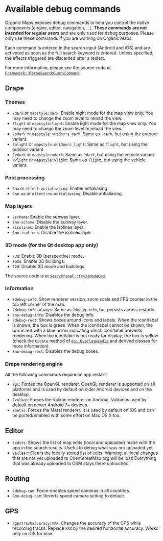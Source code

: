 # Available debug commands

Organic Maps exposes debug commands to help you control the native components (engine, editor, navigation, ...). **These commands are not intended for regular users** and are only used for debug purposes. Please only use these commands if you are working on Organic Maps.

Each command is entered in the search input (Android and iOS) and are activated as soon as the full search keyword is entered. Unless specified, the effects triggered are discarded after a restart.

For more information, please see the source code at [`Framework::ParseSearchQueryCommand`](../map/framework.cpp).

## Drape

### Themes

- `?dark` or `mapstyle:dark`: Enable night mode for the map view only. You may need to change the zoom level to reload the view.
- `?light` or `mapstyle:light`: Enable light mode for the map view only. You may need to change the zoom level to reload the view.
- `?odark` or `mapstyle:outdoors_dark`: Same as `?dark`, but using the outdoor variant.
- `?olight` or `mapstyle:outdoors_light`: Same as `?light`, but using the outdoor variant.
- `?vdark` or `mapstyle:vdark`: Same as `?dark`, but using the vehicle variant.
- `?vlight` or `mapstyle:vlight`: Same as `?light`, but using the vehicle variant.

### Post processing

- `?aa` or `effect:antialiasing`: Enable antialiasing.
- `?no-aa` or `effect:no-antialiasing`: Disable antialiasing.

### Map layers

- `?scheme`: Enable the subway layer.
- `?no-scheme`: Disable the subway layer.
- `?isolines`: Enable the isolines layer.
- `?no-isolines`: Disable the isolines layer.

### 3D mode (for the Qt desktop app only)
- `?3d`: Enable 3D (perspective) mode.
- `?b3d`: Enable 3D buildings.
- `?2d`: Disable 3D mode and buildings.

The source code is at [`SearchPanel::Try3dModeCmd`](../qt/search_panel.cpp).

### Information

- `?debug-info`: Show renderer version, zoom scale and FPS counter in the top left corner of the map.
- `?debug-info-always`: Same as `?debug-info`, but persists across restarts.
- `?no-debug-info`: Disables the debug info.
- `?debug-rect`: Shows boxes around icons and labels. When the icon/label is shown, the box is green. When the icon/label cannot be shown, the box is red with a blue arrow indicating which icon/label prevents rendering. When the icon/label is not ready for display, the box is yellow (check the `Update` method of [`dp::OverlayHandle`](../drape/overlay_handle.hpp) and derived classes for more information).
- `?no-debug-rect`: Disables the debug boxes.

### Drape rendering engine

All the following commands require an app restart:

- `?gl`: Forces the OpenGL renderer. OpenGL renderer is supported on all platforms and is used by default on older Android devices and on the desktop.
- `?vulkan`: Forces the Vulkan renderer on Android. Vulkan is used by default on newer Android 7+ devices.
- `?metal`: Forces the Metal renderer. It is used by default on iOS and can be ported/enabled with some effort on Mac OS X too.

## Editor

- `?edits`: Shows the list of map edits (local and uploaded) made with the app in the search results. Useful to debug what was not uploaded yet.
- `?eclear`: Clears the locally stored list of edits. Warning: all local changes that are not yet uploaded to OpenStreetMap.org will be lost! Everything that was already uploaded to OSM stays there untouched.

## Routing

- `?debug-cam`: Force-enables speed cameras in all countries.
- `?no-debug-cam`: Reverts speed camera setting to default.

## GPS

- `?gpstrackaccuracy:XXX`: Changes the accuracy of the GPS while recording tracks. Replace `XXX` by the desired horizontal accuracy. Works only on iOS for now.

